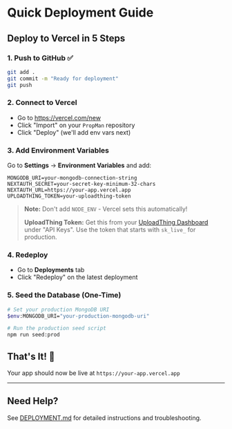 # Quick Deployment Guide

## Deploy to Vercel in 5 Steps

### 1. Push to GitHub ✅
```bash
git add .
git commit -m "Ready for deployment"
git push
```

### 2. Connect to Vercel
- Go to https://vercel.com/new
- Click "Import" on your `PropMan` repository
- Click "Deploy" (we'll add env vars next)

### 3. Add Environment Variables
Go to **Settings** → **Environment Variables** and add:

```env
MONGODB_URI=your-mongodb-connection-string
NEXTAUTH_SECRET=your-secret-key-minimum-32-chars
NEXTAUTH_URL=https://your-app.vercel.app
UPLOADTHING_TOKEN=your-uploadthing-token
```

> **Note:** Don't add `NODE_ENV` - Vercel sets this automatically!
> 
> **UploadThing Token:** Get this from your [UploadThing Dashboard](https://uploadthing.com/dashboard) under "API Keys". Use the token that starts with `sk_live_` for production.


### 4. Redeploy
- Go to **Deployments** tab
- Click "Redeploy" on the latest deployment

### 5. Seed the Database (One-Time)
```bash
# Set your production MongoDB URI
$env:MONGODB_URI="your-production-mongodb-uri"

# Run the production seed script
npm run seed:prod
```

## That's It! 🎉

Your app should now be live at `https://your-app.vercel.app`

---

## Need Help?

See [DEPLOYMENT.md](./DEPLOYMENT.md) for detailed instructions and troubleshooting.
